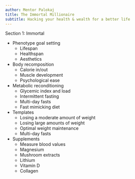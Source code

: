 ```yaml
---
author: Mentor Palokaj
title: The Immortal Millionaire
subtitle: Hacking your health & wealth for a better life
---
```


Section 1: Immortal

- Phenotype goal setting
	- Lifespan
	- Healthspan
	- Aesthetics
- Body recomposition
	- Calorie in/out
	- Muscle development
	- Psychological ease
- Metabolic reconditioning
	- Glycemic index and load
	- Intermittent fasting
	- Multi-day fasts
	- Fast mimicking diet
- Templates
	- Losing a moderate amount of weight
	- Losing large amounts of weight
	- Optimal weight maintenance
	- Multi-day fasts
- Supplements
	- Measure blood values
	- Magnesium
	- Mushroom extracts
	- Lithium
	- Vitamin D
	- Collagen
